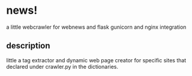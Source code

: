 # news!
a little webcrawler for webnews and flask gunicorn and nginx integration

## description
little a tag extractor and dynamic web page creator for specific sites that declared under crawler.py in the dictionaries.
